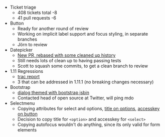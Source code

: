 * Ticket triage
  * 408 tickets total -8
  * 41 pull requests -6
* Button
  * Ready for another round of review
  * Working on implicit label support and focus styling, in separate branches
  * Jörn to review
* Datepicker
  * [New PR, rebased with some cleaned up history](https://github.com/jquery/jquery-ui/pull/1281)
  * Still needs lots of clean up to having passing tests
  * Scott to squash some commits, to get a clean branch to review
* 1.11 Regressions
  * [trac report](http://bugs.jqueryui.com/query?status=!closed&keywords=~regression&report=40)
  * 3 that can be addressed in 1.11.1 (no breaking changes necessary)
* Bootstrap
  * [dialog themed with bootstrap jsbin](http://jsbin.com/hutenedo/1/edit)
  * Contacted head of open source at Twitter, will ping mdo
* Selectmenu
  * Copying attributes for select and options, [title on options](https://forum.jquery.com/topic/consider-option-title-attribute-in-selectmenu), [accesskey on button](http://bugs.jqueryui.com/ticket/10435)
  * Decision to copy title for `<option>` and accesskey for `<select>`
  * Copying autofocus wouldn't do anything, since its only valid for form elements
